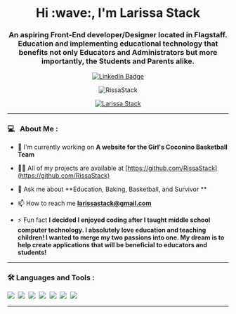 <div id="header" align="center">
  <h1 align="center">Hi :wave:, I'm Larissa Stack</h1>
  <h3 align="center">An aspiring Front-End developer/Designer located in Flagstaff. Education and implementing educational technology that benefits not only Educators and Administrators but more importantly, the Students and Parents alike.</h3>
  <div id="badges">
    <a href="https://www.linkedin.com/in/larissa-stack/">
      <img src="https://img.shields.io/badge/LinkedIn-blue?style=for-the-badge&logo=linkedin&logoColor=white" alt="LinkedIn Badge"/>
    </a>
    <p> <img src="https://komarev.com/ghpvc/?username=RissaStack&label=Profile%20views&color=0e75b6&style=flat" alt="RissaStack" /> </p>
  </div>
</div>
<p align="center"> <a href="https://github.com/ryo-ma/github-profile-trophy"><img src="https://github-profile-trophy.vercel.app/?username=RissaStack" alt="Larissa Stack" /></a> </p>

---
### 💻 &nbsp; About Me :

- 🌱 I'm currently working on **A website for the Girl's Coconino Basketball Team**

- 👨‍💻 All of my projects are available at [https://github.com/RissaStack](https://github.com/RissaStack)

- 💬 Ask me about **Education, Baking, Basketball, and Survivor **

- 📫 How to reach me **larissastack@gmail.com**

- ⚡ Fun fact **I decided I enjoyed coding after I taught middle school computer technology. I absolutely love education and teaching children! I wanted to merge my two passions into one. My dream is to help create applications that will be beneficial to educators and students!**

---

### :hammer_and_wrench: Languages and Tools :
<div>
  <img src="https://img.shields.io/badge/MongoDB-4EA94B?style=for-the-badge&logo=mongodb&logoColor=white"/>&nbsp;
  <img src="https://img.shields.io/badge/Express.js-404D59?style=for-the-badge"/>&nbsp;
  <img src="https://img.shields.io/badge/React-20232A?style=for-the-badge&logo=react&logoColor=61DAFB"/>&nbsp;
  <img src="https://img.shields.io/badge/Node.js-43853D?style=for-the-badge&logo=node.js&logoColor=white"/>&nbsp;
  <img src="https://img.shields.io/badge/MySQL-00000F?style=for-the-badge&logo=mysql&logoColor=white"/>&nbsp;
  <img src="https://img.shields.io/badge/Bootstrap-563D7C?style=for-the-badge&logo=bootstrap&logoColor=white"/>&nbsp;
  <img src="https://img.shields.io/badge/Jest-323330?style=for-the-badge&logo=Jest&logoColor=white"/>&nbsp;
</div>

---
